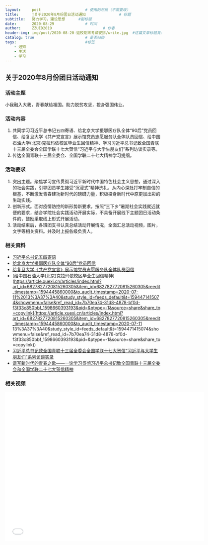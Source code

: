 ```yaml
---
layout:     post   				    # 使用的布局（不需要改）
title:      📢关于2020年8月份团日活动通知 				# 标题 
subtitle:   努力学习，建设思想      #副标题
date:       2020-08-29 				# 时间
author:     ZZUID2019 						# 作者
header-img: img/post/2020-08-20-返校期末考试安排/write.jpg 	#这篇文章标题背景图片
catalog: true 						# 是否归档
tags:								#标签
    - 通知
    - 生活
    - 学习
---
```


## 关于2020年8月份团日活动通知

### 活动主题

小我融入大我，青春献给祖国。助力脱贫攻坚，投身强国伟业。

### 活动内容

1. 共同学习习近平总书记五四寄语、给北京大学援鄂医疗队全体“90后”党员回信、给复旦大学《共产党宣言》展示馆党员志愿服务队全体队员回信、给中国石油大学(北京)克拉玛依校区毕业生回信精神、学习习近平总书记致全国青联十三届全委会全国学联十七大贺信“习近平与大学生朋友们”系列访谈实录等。
2. 传达全国青联十三届全委会、全国学联二十七大精神学习提纲。

### 活动要求

1. 突出主题。聚焦学习宣传贯彻习近平新时代中国特色社会主义思想，通过深入的社会实践，引导团员学生接受“沉浸式”精神洗礼，从内心深处打牢制自信的根基，不断激发青春建功新时代的磅礴力量，积极投身新时代中原更加出彩的生动实践。
2. 创新形式。面对疫情防控的新形势新要求，按照“三下乡”暑期社会实践就近就便的要求，结合学院社会实践活动开展实际，不具备开展线下主题团日活动条件的，鼓励采取线上形式开展活动。
3. 活动结束后，各班团支书认真总结活动开展情况，全面汇总活动视频，图片，文字等相关资料。并及时上报各级负责人。   

### 相关资料

* [习近平总书记五四寄语](http://news.cyol.com/app/2020-05/07/content_18601929.htm)
* [给北京大学援鄂医疗队全体“90后”党员回信](http://news.youth.cn/sz/202003/t20200316_12240879.htm)
* [给复旦大学《共产党宣言》展示馆党员志愿服务队全体队员回信](http://www.xinhuanet.com/politics/leaders/2020-06/30/c_1126176482.htm)
* [给中国石油大学(北京)克拉玛依校区毕业生回信精神](https://article.xuexi.cn/articles/index.html?art_id=6827827720815260305&item_id=6827827720815260305&reedit_timestamp=1594445860000&to_audit_timestamp=2020-07-11%2013%3A37%3A40&study_style_id=feeds_default&t=1594471415074&showmenu=false&ref_read_id=7b70ea74-31d8-4878-bf0d-f3f33c850bbf_1598660393193&pid=&ptype=-1&source=share&share_to=copylink](https://article.xuexi.cn/articles/index.html?art_id=6827827720815260305&item_id=6827827720815260305&reedit_timestamp=1594445860000&to_audit_timestamp=2020-07-11 13%3A37%3A40&study_style_id=feeds_default&t=1594471415074&showmenu=false&ref_read_id=7b70ea74-31d8-4878-bf0d-f3f33c850bbf_1598660393193&pid=&ptype=-1&source=share&share_to=copylink))
* [习近平总书记致全国青联十三届全委会全国学联十七大贺信“习近平与大学生朋友们”系列访谈实录](http://qnzz.youth.cn/qckc/202008/t20200817_12454508.htm)
* [谱写新时代的青春之歌——一论学习贯彻习近平总书记致全国青联十三届全委会和全国学联二十七大贺信精神](http://news.youth.cn/sz/202008/t20200818_12454896.htm?mobile=0)

### 相关视频

<iframe src="//player.bilibili.com/player.html?aid=668080157&bvid=BV1xa4y1i7wK&cid=186212556&page=1" width="640"height="480"  scrolling="no" border="0" frameborder="no" framespacing="0" allowfullscreen="true"> </iframe>

